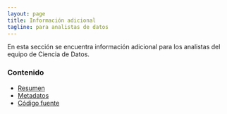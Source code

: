 ```yaml
---
layout: page
title: Información adicional
tagline: para analistas de datos
---
```


En esta sección se encuentra información adicional para los analistas del equipo de Ciencia de Datos.

### Contenido

- [Resumen](resumen.html)
- [Metadatos](metadatos.html)
- [Código fuente](https://github.com/IslasGECI/datos_en_excel)
